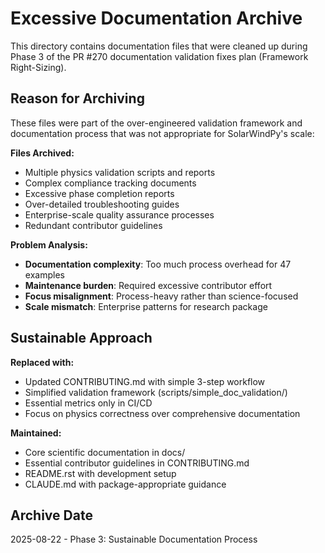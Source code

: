 # Excessive Documentation Archive

This directory contains documentation files that were cleaned up during Phase 3 of the PR #270 documentation validation fixes plan (Framework Right-Sizing).

## Reason for Archiving

These files were part of the over-engineered validation framework and documentation process that was not appropriate for SolarWindPy's scale:

**Files Archived:**
- Multiple physics validation scripts and reports
- Complex compliance tracking documents  
- Excessive phase completion reports
- Over-detailed troubleshooting guides
- Enterprise-scale quality assurance processes
- Redundant contributor guidelines

**Problem Analysis:**
- **Documentation complexity**: Too much process overhead for 47 examples
- **Maintenance burden**: Required excessive contributor effort
- **Focus misalignment**: Process-heavy rather than science-focused
- **Scale mismatch**: Enterprise patterns for research package

## Sustainable Approach

**Replaced with:**
- Updated CONTRIBUTING.md with simple 3-step workflow
- Simplified validation framework (scripts/simple_doc_validation/)
- Essential metrics only in CI/CD
- Focus on physics correctness over comprehensive documentation

**Maintained:**
- Core scientific documentation in docs/
- Essential contributor guidelines in CONTRIBUTING.md
- README.rst with development setup
- CLAUDE.md with package-appropriate guidance

## Archive Date
2025-08-22 - Phase 3: Sustainable Documentation Process